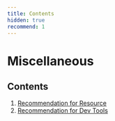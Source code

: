 ```yaml
---
title: Contents
hidden: true
recommend: 1
---
```


# Miscellaneous

## Contents

1. [Recommendation for Resource](./resources)
2. [Recommendation for Dev Tools](./tools)
